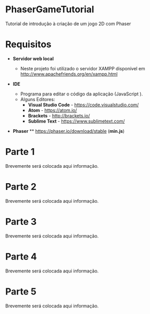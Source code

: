 # PhaserGameTutorial
 Tutorial de introdução à criação de um jogo 2D com Phaser

# Requisitos
* **Servidor web local**
    * Neste projeto foi utilizado o servidor XAMPP disponível em http://www.apachefriends.org/en/xampp.html
* **IDE** 
    * Programa para editar o código da aplicação (JavaScript ).
    * Alguns Editores:
        * **Visual Studio Code** - https://code.visualstudio.com/
        * **Atom** - https://atom.io/
        * **Brackets** - http://brackets.io/
        * **Sublime Text** - https://www.sublimetext.com/

* **Phaser**
    ** https://phaser.io/download/stable (**min.js**)

# Parte 1
Brevemente será colocada aqui informação.

# Parte 2
Brevemente será colocada aqui informação.

# Parte 3
Brevemente será colocada aqui informação.

# Parte 4
Brevemente será colocada aqui informação.

# Parte 5
Brevemente será colocada aqui informação.
